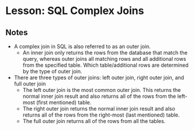 # Lesson: SQL Complex Joins

## Notes

- A complex join in SQL is also referred to as an outer join.
  - An inner join only returns the rows from the database that match the query, whereas outer joins all matching rows and all additional rows from the specified table. Which table/additional rows are determined by the type of outer join.
- There are three types of outer joins: left outer join, right outer join, and full outer join
  - The left outer join is the most common outer join. This returns the normal inner join result and also returns all of the rows from the left-most (first mentioned) table.
  - The right outer join returns the normal inner join result and also returns all of the rows from the right-most (last mentioned) table.
  - The full outer join returns all of the rows from all the tables.